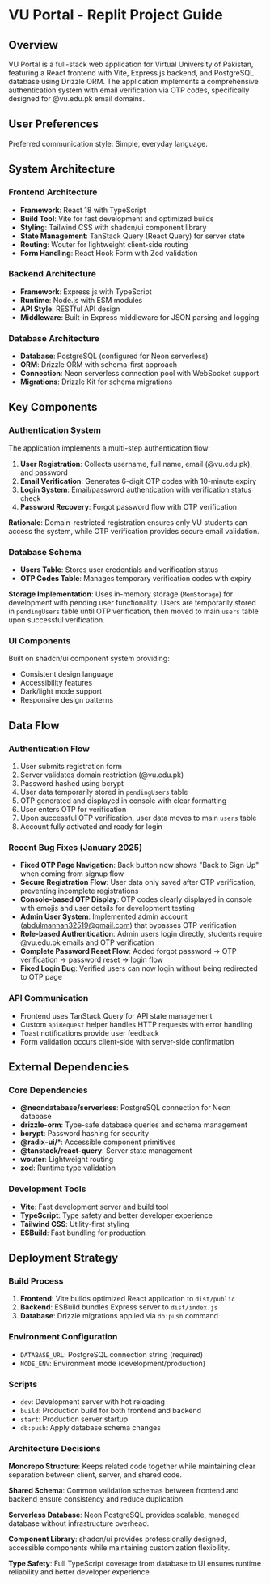 # VU Portal - Replit Project Guide

## Overview

VU Portal is a full-stack web application for Virtual University of Pakistan, featuring a React frontend with Vite, Express.js backend, and PostgreSQL database using Drizzle ORM. The application implements a comprehensive authentication system with email verification via OTP codes, specifically designed for @vu.edu.pk email domains.

## User Preferences

Preferred communication style: Simple, everyday language.

## System Architecture

### Frontend Architecture
- **Framework**: React 18 with TypeScript
- **Build Tool**: Vite for fast development and optimized builds
- **Styling**: Tailwind CSS with shadcn/ui component library
- **State Management**: TanStack Query (React Query) for server state
- **Routing**: Wouter for lightweight client-side routing
- **Form Handling**: React Hook Form with Zod validation

### Backend Architecture
- **Framework**: Express.js with TypeScript
- **Runtime**: Node.js with ESM modules
- **API Style**: RESTful API design
- **Middleware**: Built-in Express middleware for JSON parsing and logging

### Database Architecture
- **Database**: PostgreSQL (configured for Neon serverless)
- **ORM**: Drizzle ORM with schema-first approach
- **Connection**: Neon serverless connection pool with WebSocket support
- **Migrations**: Drizzle Kit for schema migrations

## Key Components

### Authentication System
The application implements a multi-step authentication flow:

1. **User Registration**: Collects username, full name, email (@vu.edu.pk), and password
2. **Email Verification**: Generates 6-digit OTP codes with 10-minute expiry
3. **Login System**: Email/password authentication with verification status check
4. **Password Recovery**: Forgot password flow with OTP verification

**Rationale**: Domain-restricted registration ensures only VU students can access the system, while OTP verification provides secure email validation.

### Database Schema
- **Users Table**: Stores user credentials and verification status
- **OTP Codes Table**: Manages temporary verification codes with expiry

**Storage Implementation**: Uses in-memory storage (`MemStorage`) for development with pending user functionality. Users are temporarily stored in `pendingUsers` table until OTP verification, then moved to main `users` table upon successful verification.

### UI Components
Built on shadcn/ui component system providing:
- Consistent design language
- Accessibility features
- Dark/light mode support
- Responsive design patterns

## Data Flow

### Authentication Flow
1. User submits registration form
2. Server validates domain restriction (@vu.edu.pk)
3. Password hashed using bcrypt
4. User data temporarily stored in `pendingUsers` table
5. OTP generated and displayed in console with clear formatting
6. User enters OTP for verification
7. Upon successful OTP verification, user data moves to main `users` table
8. Account fully activated and ready for login

### Recent Bug Fixes (January 2025)
- **Fixed OTP Page Navigation**: Back button now shows "Back to Sign Up" when coming from signup flow
- **Secure Registration Flow**: User data only saved after OTP verification, preventing incomplete registrations
- **Console-based OTP Display**: OTP codes clearly displayed in console with emojis and user details for development testing
- **Admin User System**: Implemented admin account (abdulmannan32519@gmail.com) that bypasses OTP verification
- **Role-based Authentication**: Admin users login directly, students require @vu.edu.pk emails and OTP verification
- **Complete Password Reset Flow**: Added forgot password → OTP verification → password reset → login flow
- **Fixed Login Bug**: Verified users can now login without being redirected to OTP page

### API Communication
- Frontend uses TanStack Query for API state management
- Custom `apiRequest` helper handles HTTP requests with error handling
- Toast notifications provide user feedback
- Form validation occurs client-side with server-side confirmation

## External Dependencies

### Core Dependencies
- **@neondatabase/serverless**: PostgreSQL connection for Neon database
- **drizzle-orm**: Type-safe database queries and schema management
- **bcrypt**: Password hashing for security
- **@radix-ui/***: Accessible component primitives
- **@tanstack/react-query**: Server state management
- **wouter**: Lightweight routing
- **zod**: Runtime type validation

### Development Tools
- **Vite**: Fast development server and build tool
- **TypeScript**: Type safety and better developer experience
- **Tailwind CSS**: Utility-first styling
- **ESBuild**: Fast bundling for production

## Deployment Strategy

### Build Process
1. **Frontend**: Vite builds optimized React application to `dist/public`
2. **Backend**: ESBuild bundles Express server to `dist/index.js`
3. **Database**: Drizzle migrations applied via `db:push` command

### Environment Configuration
- `DATABASE_URL`: PostgreSQL connection string (required)
- `NODE_ENV`: Environment mode (development/production)

### Scripts
- `dev`: Development server with hot reloading
- `build`: Production build for both frontend and backend
- `start`: Production server startup
- `db:push`: Apply database schema changes

### Architecture Decisions

**Monorepo Structure**: Keeps related code together while maintaining clear separation between client, server, and shared code.

**Shared Schema**: Common validation schemas between frontend and backend ensure consistency and reduce duplication.

**Serverless Database**: Neon PostgreSQL provides scalable, managed database without infrastructure overhead.

**Component Library**: shadcn/ui provides professionally designed, accessible components while maintaining customization flexibility.

**Type Safety**: Full TypeScript coverage from database to UI ensures runtime reliability and better developer experience.